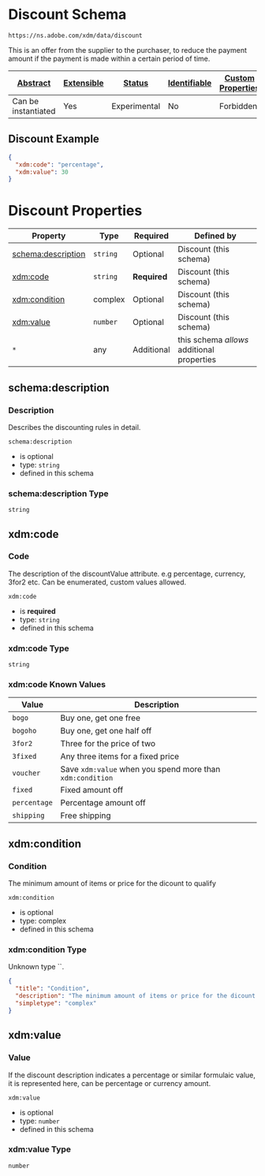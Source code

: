 
# Discount Schema

```
https://ns.adobe.com/xdm/data/discount
```

This is an offer from the supplier to the purchaser, to reduce the payment amount if the payment is made within a certain period of time.

| [Abstract](../../abstract.md) | [Extensible](../../extensions.md) | [Status](../../status.md) | [Identifiable](../../id.md) | [Custom Properties](../../extensions.md) | [Additional Properties](../../extensions.md) | Defined In |
|-------------------------------|-----------------------------------|---------------------------|-----------------------------|------------------------------------------|----------------------------------------------|------------|
| Can be instantiated | Yes | Experimental | No | Forbidden | Permitted | [data/discount.schema.json](data/discount.schema.json) |

## Discount Example
```json
{
  "xdm:code": "percentage",
  "xdm:value": 30
}
```

# Discount Properties

| Property | Type | Required | Defined by |
|----------|------|----------|------------|
| [schema:description](#schemadescription) | `string` | Optional | Discount (this schema) |
| [xdm:code](#xdmcode) | `string` | **Required** | Discount (this schema) |
| [xdm:condition](#xdmcondition) | complex | Optional | Discount (this schema) |
| [xdm:value](#xdmvalue) | `number` | Optional | Discount (this schema) |
| `*` | any | Additional | this schema *allows* additional properties |

## schema:description
### Description

Describes the discounting rules in detail. 

`schema:description`
* is optional
* type: `string`
* defined in this schema

### schema:description Type


`string`






## xdm:code
### Code

The description of the discountValue attribute. e.g percentage, currency, 3for2 etc. Can be enumerated, custom values allowed.

`xdm:code`
* is **required**
* type: `string`
* defined in this schema

### xdm:code Type


`string`



### xdm:code Known Values
| Value | Description |
|-------|-------------|
| `bogo` | Buy one, get one free |
| `bogoho` | Buy one, get one half off |
| `3for2` | Three for the price of two |
| `3fixed` | Any three items for a fixed price |
| `voucher` | Save `xdm:value` when you spend more than `xdm:condition` |
| `fixed` | Fixed amount off |
| `percentage` | Percentage amount off |
| `shipping` | Free shipping |




## xdm:condition
### Condition

The minimum amount of items or price for the dicount to qualify

`xdm:condition`
* is optional
* type: complex
* defined in this schema

### xdm:condition Type

Unknown type ``.

```json
{
  "title": "Condition",
  "description": "The minimum amount of items or price for the dicount to qualify",
  "simpletype": "complex"
}
```





## xdm:value
### Value

If the discount description indicates a percentage or similar formulaic value, it is represented here, can be percentage or currency amount.

`xdm:value`
* is optional
* type: `number`
* defined in this schema

### xdm:value Type


`number`





